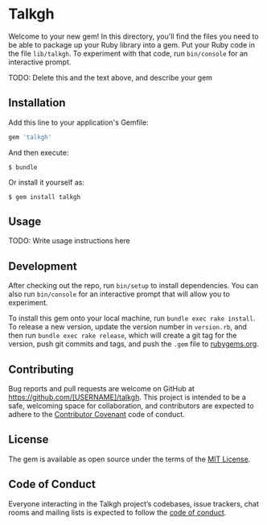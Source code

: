 # Talkgh

Welcome to your new gem! In this directory, you'll find the files you need to be able to package up your Ruby library into a gem. Put your Ruby code in the file `lib/talkgh`. To experiment with that code, run `bin/console` for an interactive prompt.

TODO: Delete this and the text above, and describe your gem

## Installation

Add this line to your application's Gemfile:

```ruby
gem 'talkgh'
```

And then execute:

    $ bundle

Or install it yourself as:

    $ gem install talkgh

## Usage

TODO: Write usage instructions here

## Development

After checking out the repo, run `bin/setup` to install dependencies. You can also run `bin/console` for an interactive prompt that will allow you to experiment.

To install this gem onto your local machine, run `bundle exec rake install`. To release a new version, update the version number in `version.rb`, and then run `bundle exec rake release`, which will create a git tag for the version, push git commits and tags, and push the `.gem` file to [rubygems.org](https://rubygems.org).

## Contributing

Bug reports and pull requests are welcome on GitHub at https://github.com/[USERNAME]/talkgh. This project is intended to be a safe, welcoming space for collaboration, and contributors are expected to adhere to the [Contributor Covenant](http://contributor-covenant.org) code of conduct.

## License

The gem is available as open source under the terms of the [MIT License](https://opensource.org/licenses/MIT).

## Code of Conduct

Everyone interacting in the Talkgh project’s codebases, issue trackers, chat rooms and mailing lists is expected to follow the [code of conduct](https://github.com/[USERNAME]/talkgh/blob/master/CODE_OF_CONDUCT.md).
